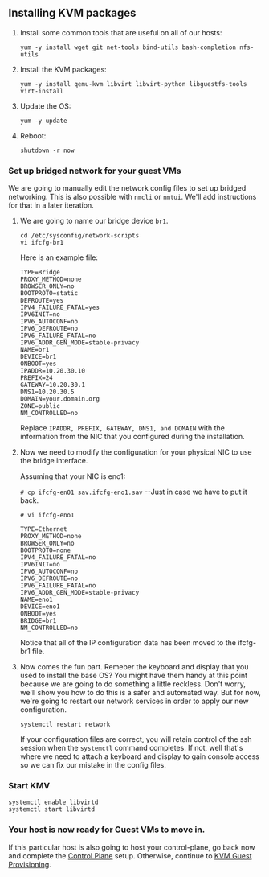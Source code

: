 ## Installing KVM packages

1. Install some common tools that are useful on all of our hosts:

    ```
    yum -y install wget git net-tools bind-utils bash-completion nfs-utils
    ```

1. Install the KVM packages:

    ```
    yum -y install qemu-kvm libvirt libvirt-python libguestfs-tools virt-install
    ```

1. Update the OS:

    ```
    yum -y update
    ```

1. Reboot:

    ```
    shutdown -r now
    ```

### Set up bridged network for your guest VMs

We are going to manually edit the network config files to set up bridged networking.  This is also possible with `nmcli` or `nmtui`.  We'll add instructions for that in a later iteration.

1. We are going to name our bridge device `br1`.

    ```
    cd /etc/sysconfig/network-scripts
    vi ifcfg-br1
    ```

    Here is an example file:

    ```
    TYPE=Bridge
    PROXY_METHOD=none
    BROWSER_ONLY=no
    BOOTPROTO=static
    DEFROUTE=yes
    IPV4_FAILURE_FATAL=yes
    IPV6INIT=no
    IPV6_AUTOCONF=no
    IPV6_DEFROUTE=no
    IPV6_FAILURE_FATAL=no
    IPV6_ADDR_GEN_MODE=stable-privacy
    NAME=br1
    DEVICE=br1
    ONBOOT=yes
    IPADDR=10.20.30.10
    PREFIX=24
    GATEWAY=10.20.30.1
    DNS1=10.20.30.5
    DOMAIN=your.domain.org
    ZONE=public
    NM_CONTROLLED=no
    ```

    Replace `IPADDR, PREFIX, GATEWAY, DNS1, and DOMAIN` with the information from the NIC that you configured during the installation.

1. Now we need to modify the configuration for your physical NIC to use the bridge interface.

    Assuming that your NIC is eno1:

    `# cp ifcfg-en01 sav.ifcfg-eno1.sav` --Just in case we have to put it back.

    `# vi ifcfg-eno1`

    ```
    TYPE=Ethernet
    PROXY_METHOD=none
    BROWSER_ONLY=no
    BOOTPROTO=none
    IPV4_FAILURE_FATAL=no
    IPV6INIT=no
    IPV6_AUTOCONF=no
    IPV6_DEFROUTE=no
    IPV6_FAILURE_FATAL=no
    IPV6_ADDR_GEN_MODE=stable-privacy
    NAME=eno1
    DEVICE=eno1
    ONBOOT=yes
    BRIDGE=br1
    NM_CONTROLLED=no
    ```
   
    Notice that all of the IP configuration data has been moved to the ifcfg-br1 file.

1. Now comes the fun part.  Remeber the keyboard and display that you used to install the base OS?  You might have them handy at this point because we are going to do something a little reckless.  Don't worry, we'll show you how to do this is a safer and automated way.  But for now, we're going to restart our network services in order to apply our new configuration.

    ```
    systemctl restart network
    ```

    If your configuration files are correct, you will retain control of the ssh session when the `systemctl` command completes.  If not, well that's where we need to attach a keyboard and display to gain console access so we can fix our mistake in the config files.

### Start KMV

```
systemctl enable libvirtd
systemctl start libvirtd
```

### Your host is now ready for Guest VMs to move in.

If this particular host is also going to host your control-plane, go back now and complete the [Control Plane](Control_Plane/README.md) setup.  Otherwise, continue to [KVM Guest Provisioning](Provision_Guest_Nodes/README.md).
